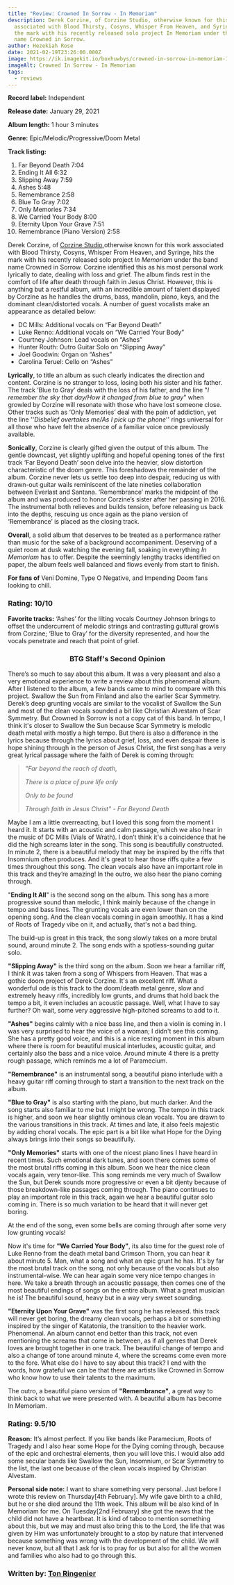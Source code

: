 ```yaml
---
title: "Review: Crowned In Sorrow - In Memoriam"
description: Derek Corzine, of Corzine Studio, otherwise known for this work
  associated with Blood Thirsty, Cosyns, Whisper From Heaven, and Syringe, hits
  the mark with his recently released solo project In Memoriam under the band
  name Crowned in Sorrow.
author: Hezekiah Rose
date: 2021-02-19T23:26:00.000Z
image: https://ik.imagekit.io/boxhuwbys/crowned-in-sorrow-in-memoriam-1.webp
imageAlt: Crowned In Sorrow - In Memoriam
tags:
  - reviews
---
```

**Record label:** Independent

**Release date:**  January 29, 2021

**Album length:** 1 hour 3 minutes

**Genre:** Epic/Melodic/Progressive/Doom Metal

**Track listing:**

1. Far Beyond Death  7:04
2. Ending It All   6:32
3. Slipping Away   7:59
4. Ashes   5:48
5. Remembrance  2:58
6. Blue To Gray   7:02
7. Only Memories  7:34
8. We Carried Your Body   8:00
9. Eternity Upon Your Grave  7:51
10. Remembrance (Piano Version)  2:58

Derek Corzine, of [Corzine Studio](https://web.archive.org/web/20210222193723/https://soundcloud.com/corzinestudio)[](https://web.archive.org/web/20210222193723/https://soundcloud.com/corzinestudio),otherwise known for this work associated with Blood Thirsty, Cosyns, Whisper From Heaven, and Syringe, hits the mark with his recently 
released solo project *In Memoriam* under the band name Crowned in Sorrow. Corzine identified this as his most personal work lyrically to date, dealing with loss and grief. The album finds rest in the comfort of life after death through faith in Jesus Christ. However, this is anything but a restful album, with an incredible amount of talent 
displayed by Corzine as he handles the drums, bass, mandolin, piano,  keys, and the dominant clean/distorted vocals. A number of guest 
vocalists make an appearance as detailed below:

* DC Mills: Additional vocals on “Far Beyond Death”
* Luke Renno: Additional vocals on “We Carried Your Body”
* Courtney Johnson: Lead vocals on “Ashes”
* Hunter Routh: Outro Guitar Solo on “Slipping Away”
* Joel Goodwin: Organ on “Ashes”
* Carolina Teruel: Cello on “Ashes”

**Lyrically**, to title an album as such clearly indicates the direction and content. 
Corzine is no stranger to loss, losing both his sister and his father. 
The track ‘Blue to Gray’ deals with the loss of his father, and the line
 "*I remember the sky that day/How it changed from blue to gray*"
 when growled by Corzine will resonate with those who have lost someone 
close. Other tracks such as ‘Only Memories’ deal with the pain of 
addiction, yet the line ''*Disbelief overtakes me/As I pick up the phone*'' rings universal for all those who have felt the absence of a familiar voice once previously available.

**Sonically**, Corzine is clearly gifted given the output of this album. The gentle 
downcast, yet slightly uplifting and hopeful opening tones of the first 
track ‘Far Beyond Death’ soon delve into the heavier, slow distortion 
characteristic of the doom genre. This foreshadows the remainder of the 
album. Corzine never lets us settle too deep into despair, reducing us 
with drawn-out guitar wails reminiscent of the late nineties 
collaboration between Everlast and Santana. ‘Remembrance’ marks the 
midpoint of the album and was produced to honor Corzine’s sister after 
her passing in 2016. The instrumental both relieves and builds tension, 
before releasing us back into the depths, rescuing us once again as the 
piano version of ‘Remembrance’ is placed as the closing track.

**Overall**, a solid album that deserves to be treated as a performance rather than 
music for the sake of a background accompaniment. Deserving of a quiet 
room at dusk watching the evening fall, soaking in everything *In Memoriam*
 has to offer. Despite the seemingly lengthy tracks identified on paper,
 the album feels well balanced and flows evenly from start to finish.

**For fans of** Veni Domine, Type O Negative, and Impending Doom fans looking to chill.

### Rating: 10/10



**Favorite tracks:** ‘Ashes’ for the lilting vocals Courtney Johnson brings to offset the 
undercurrent of melodic strings and contrasting guttural growls from 
Corzine; ‘Blue to Gray’ for the diversity represented, and how the 
vocals penetrate and reach that point of grief.






### <div style="text-align:center;">BTG Staff's Second Opinion</div>

There’s so much to say about this album. It was a very pleasant and also a very
 emotional experience to write a review about this phenomenal album. 
After I listened to the album, a few bands came to mind to compare with 
this project. Swallow the Sun from Finland and also the earlier Scar 
Symmetry. Derek’s deep grunting vocals are similar to the vocalist of 
Swallow the Sun and most of the clean vocals sounded a bit like 
Christian Alvestam of Scar Symmetry. But Crowned In Sorrow is not a copy
 cat of this band. In tempo, I think it's closer to Swallow the Sun 
because Scar Symmetry is melodic death metal with mostly a high tempo. 
But there is also a difference in the lyrics because through the lyrics 
about grief, loss, and even despair there is hope shining through in the
 person of Jesus Christ, the first song has a very great lyrical passage
 where the faith of Derek is coming through:

> *"Far beyond the reach of death,*
>
> *There is a place of pure life only*
>
> *Only to be found*
>
> *Through faith in Jesus Christ" - Far Beyond Death*

Maybe
 I am a little overreacting, but I loved this song from the moment I 
heard it. It starts with an acoustic and calm passage, which we also 
hear in the music of DC Mills (Vials of Wrath). I don’t think it's a 
coincidence that he did the high screams later in the song. This song is
 beautifully constructed. In minute 2, there is a beautiful melody that 
may be inspired by the riffs that Insomnium often produces. And it's 
great to hear those riffs quite a few times throughout this song. The 
clean vocals also have an important role in this track and they’re 
amazing! In the outro, we also hear the piano coming through.

"**Ending It All**"
 is the second song on the album. This song has a more progressive sound
 than melodic, I think mainly because of the change in tempo and bass 
lines. The grunting vocals are even lower than on the opening song. And 
the clean vocals coming in again smoothly. It has a kind of Roots of 
Tragedy vibe on it, and actually, that's not a bad thing.

The 
build-up is great in this track, the song slowly takes on a more brutal 
sound, around minute 2. The song ends with a spotless-sounding guitar 
solo.

**"Slipping Away"** is the third song on the 
album. Soon we hear a familiar riff, I think it was taken from a song of
 Whispers from Heaven. That was a gothic doom project of Derek Corzine. 
It's an excellent riff. What a wonderful ode is this track to the 
doom/death metal genre, slow and extremely heavy riffs, incredibly low 
grunts, and drums that hold back the tempo a bit, it even includes an 
acoustic passage. Well, what I have to say further? Oh wait, some very 
aggressive high-pitched screams to add to it.

**"Ashes"**
 begins calmly with a nice bass line, and then a violin is coming in. I 
was very surprised to hear the voice of a woman; I didn't see this 
coming. She has a pretty good voice, and this is a nice resting moment 
in this album where there is room for beautiful musical interludes, 
acoustic guitar, and certainly also the bass and a nice voice. Around 
minute 4 there is a pretty rough passage, which reminds me a lot of 
Paramecium.

**"Remembrance"** is an instrumental 
song, a beautiful piano interlude with a heavy guitar riff coming 
through to start a transition to the next track on the album.

**"Blue to Gray"**
 is also starting with the piano, but much darker. And the song starts 
also familiar to me but I might be wrong. The tempo in this track is 
higher, and soon we hear slightly ominous clean vocals. You are drawn to
 the various transitions in this track. At times and late, it also feels
 majestic by adding choral vocals. The epic part is a bit like what Hope
 for the Dying always brings into their songs so beautifully.

**"Only Memories"**
 starts with one of the nicest piano lines I have heard in recent times.
 Such emotional dark tunes, and soon there comes some of the most brutal
 riffs coming in this album. Soon we hear the nice clean vocals again, 
very tenor-like. This song reminds me very much of Swallow the Sun, but 
Derek sounds more progressive or even a bit djenty because of those 
breakdown-like passages coming through. The piano continues to play an 
important role in this track, again we hear a beautiful guitar solo 
coming in. There is so much variation to be heard that it will never get
 boring.

At the end of the song, even some bells are coming through after some very low grunting vocals!

Now it's time for **"We Carried Your Body"**,
 its also time for the guest role of Luke Renno from the death metal 
band Crimson Thorn, you can hear it about minute 5. Man, what a song and
 what an epic grunt he has. It's by far the most brutal track on the 
song, not only because of the vocals but also instrumental-wise. We can 
hear again some very nice tempo changes in here. We take a breath 
through an acoustic passage, then comes one of the most beautiful 
endings of songs on the entire album. What a great musician he is! The 
beautiful sound, heavy but in a way very sweet sounding.

**"Eternity Upon Your Grave"**
 was the first song he has released. this track will never get boring, 
the dreamy clean vocals, perhaps a bit or something inspired by the 
singer of Katatonia, the transition to the heavier work. Phenomenal. An 
album cannot end better than this track, not even mentioning the screams
 that come in between, as if all genres that Derek loves are brought 
together in one track. The beautiful change of tempo and also a change 
of tone around minute 4, where the screams come even more to the fore. 
What else do I have to say about this track? I end with the words, how 
grateful we can be that there are artists like Crowned in Sorrow who 
know how to use their talents to the maximum.

The outro, a beautiful piano version of **"Remembrance"**, a great way to think back to what we were presented with. A beautiful album has become In Memoriam.

### Rating: 9.5/10



**Reason:** It’s almost perfect. If you like bands like Paramecium, Roots of 
Tragedy and I also hear some Hope for the Dying coming through, because
 of the epic and orchestral elements, then you will love this. I would 
also add some secular bands like Swallow the Sun, Insomnium, or Scar 
Symmetry to the list, the last one because of the clean vocals inspired 
by Christian Alvestam.

**Personal side note:** I want to share 
something very personal. Just before I wrote this review on Thursday\[4th
 February]. My wife gave birth to a child, but he or she died around the
 11th week. This album will be also kind of In Memoriam for me. On 
Tuesday\[2nd February] she got the news that the child did not have a 
heartbeat. It is kind of taboo to mention something about this, but we 
may and must also bring this to the Lord, the life that was given by Him
 was unfortunately brought to a stop by nature that intervened because 
something was wrong with the development of the child. We will never 
know, but all that I ask for is to pray for us but also for all the 
women and families who also had to go through this.

### Written by: [Ton Ringenier](https://web.archive.org/web/20210222193723/https://web.facebook.com/ChristianmetalHorde/)

   [](https://web.archive.org/web/20210222193723/https://soundcloud.com/corzinestudio)
